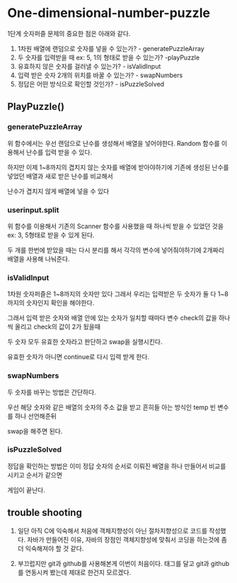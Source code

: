 # One-dimensional-number-puzzle

1단계 숫자퍼즐 문제의 중요한 점은 아래와 같다.

1. 1차원 배열에 랜덤으로 숫자를 넣을 수 있는가? - generatePuzzleArray
2. 두 숫자를 입력받을 때 ex: 5, 1의 형태로 받을 수 있는가? -playPuzzle
3. 유효하지 않은 숫자를 걸러낼 수 있는가? - isValidInput
4. 입력 받은 숫자 2개의 위치를 바꿀 수 있는가? - swapNumbers
5. 정답은 어떤 방식으로 확인할 것인가? - isPuzzleSolved

## PlayPuzzle()

### generatePuzzleArray

위 함수에서는 우선 랜덤으로 난수를 생성해서 배열을 넣어야한다. Random 함수를 이용해서 난수를 입력 받을 수 있다.

하지만 이제 1~8까지의 겹치지 않는 숫자를 배열에 받아야하기에 기존에 생성된 난수를 넣었던 배열과 새로 받은 난수를 비교해서

난수가 겹치지 않게 배열에 넣을 수 있다

### userinput.split

위 함수를 이용해서 기존의 Scanner 함수를 사용했을 때 하나씩 받을 수 있었던 것을 ex: 3, 5형태로 받을 수 있게 된다.

두 개를 한번에 받았을 때는 다시 분리를 해서 각각의 변수에 넣어줘야하기에 2개짜리 배열을 사용해 나눠준다.

### isValidInput

1차원 숫자퍼즐은 1~8까지의 숫자만 있다 그래서 우리는 입력받은 두 숫자가 둘 다 1~8까지의 숫자인지 확인을 해야한다.

그래서 입력 받은 숫자와 배열 안에 있는 숫자가 일치할 때마다 변수 check의 값을 하나씩 올리고 check의 값이 2가 됬을때

두 숫자 모두 유효한 숫자라고 판단하고 swap을 실행시킨다. 

유효한 숫자가 아니면 continue로 다시 입력 받게 한다.

### swapNumbers

두 숫자를 바꾸는 방법은 간단하다. 

우선 해당 숫자와 같은 배열의 숫자의 주소 값을 받고 흔히들 아는 방식인 temp 빈 변수를 하나 선언해준뒤

swap을 해주면 된다.

### isPuzzleSolved

정답을 확인하는 방법은 이미 정답 숫자의 순서로 이뤄진 배열을 하나 만들어서 비교를 시키고 순서가 같으면

게임이 끝난다.

## trouble shooting

1. 일단 아직 C에 익숙해서 처음에 객체지향성이 아닌 절차지향성으로 코드를 작성했다. 자바가 만들어진 이유, 자바의 장점인
   객체지향성에 맞춰서 코딩을 하는것에 좀 더 익숙해져야 할 것 같다.

2. 부끄럽지만 git과 github를 사용해본게 이번이 처음이다. 태그를 달고 git과 github를 연동시켜 봤는데 제대로 한건지 모르겠다.


